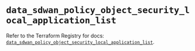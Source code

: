 # `data_sdwan_policy_object_security_local_application_list`

Refer to the Terraform Registry for docs: [`data_sdwan_policy_object_security_local_application_list`](https://registry.terraform.io/providers/ciscodevnet/sdwan/0.8.0/docs/data-sources/policy_object_security_local_application_list).
